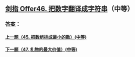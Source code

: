 ## [ 剑指 Offer46. 把数字翻译成字符串](https://leetcode-cn.com/problems/merge-two-sorted-lists/)（中等）





### 答案：



#### [上一题（45. 把数组排成最小的数）(中等)](https://github.com/sdwwld/leetCode/blob/master/src/main/java/com/wld/java/offer/剑指Offer45.md)

#### [下一题（47. 礼物的最大价值）(中等)](https://github.com/sdwwld/leetCode/blob/master/src/main/java/com/wld/java/offer/剑指Offer47.md)